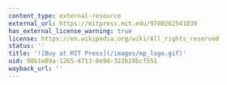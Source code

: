 ```yaml
---
content_type: external-resource
external_url: https://mitpress.mit.edu/9780262541039
has_external_license_warning: true
license: https://en.wikipedia.org/wiki/All_rights_reserved
status: ''
title: '![Buy at MIT Press](/images/mp_logo.gif)'
uid: 90b1e09a-1265-4713-8e9d-322b28bcf551
wayback_url: ''
---
```


